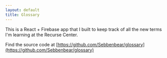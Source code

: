 ```yaml
---
layout: default
title: Glossary
---
```


This is a React + Firebase app that I built to keep track of all the new terms I'm learning at the Recurse Center.

Find the source code at [https://github.com/Sebbenbear/glossary](https://github.com/Sebbenbear/glossary)

